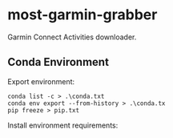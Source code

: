 # most-garmin-grabber
Garmin Connect Activities downloader.


## Conda Environment

Export environment:
```
conda list -c > .\conda.txt
conda env export --from-history > .\conda.tx
pip freeze > pip.txt
```

Install environment requirements:
```

```